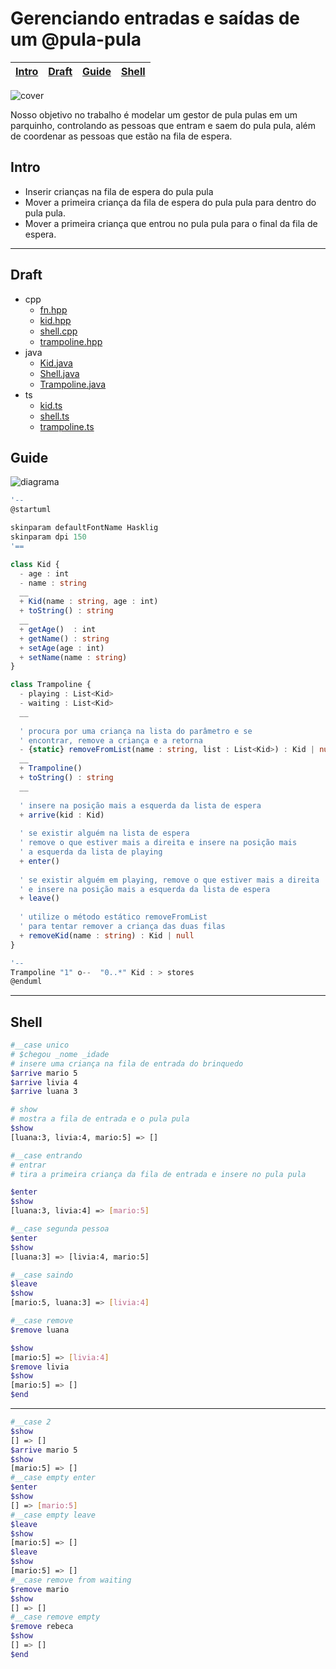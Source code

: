 # Gerenciando entradas e saídas de um @pula-pula

<!-- toch -->
[Intro](#intro) | [Draft](#draft) | [Guide](#guide) | [Shell](#shell)
-- | -- | -- | --
<!-- toch -->

![cover](https://raw.githubusercontent.com/qxcodepoo/arcade/master/base/pula-pula/cover.jpg)

Nosso objetivo no trabalho é modelar um gestor de pula pulas em um parquinho, controlando as pessoas que entram e saem do pula pula, além de coordenar as pessoas que estão na fila de espera.

## Intro

- Inserir crianças na fila de espera do pula pula
- Mover a primeira criança da fila de espera do pula pula para dentro do pula pula.
- Mover a primeira criança que entrou no pula pula para o final da fila de espera.

***

## Draft

<!-- draft -->
- cpp
  - [fn.hpp](https://github.com/qxcodepoo/arcade/blob/master/base/pula-pula/.cache/lang/cpp/fn.hpp)
  - [kid.hpp](https://github.com/qxcodepoo/arcade/blob/master/base/pula-pula/.cache/lang/cpp/kid.hpp)
  - [shell.cpp](https://github.com/qxcodepoo/arcade/blob/master/base/pula-pula/.cache/lang/cpp/shell.cpp)
  - [trampoline.hpp](https://github.com/qxcodepoo/arcade/blob/master/base/pula-pula/.cache/lang/cpp/trampoline.hpp)
- java
  - [Kid.java](https://github.com/qxcodepoo/arcade/blob/master/base/pula-pula/.cache/lang/java/Kid.java)
  - [Shell.java](https://github.com/qxcodepoo/arcade/blob/master/base/pula-pula/.cache/lang/java/Shell.java)
  - [Trampoline.java](https://github.com/qxcodepoo/arcade/blob/master/base/pula-pula/.cache/lang/java/Trampoline.java)
- ts
  - [kid.ts](https://github.com/qxcodepoo/arcade/blob/master/base/pula-pula/.cache/lang/ts/kid.ts)
  - [shell.ts](https://github.com/qxcodepoo/arcade/blob/master/base/pula-pula/.cache/lang/ts/shell.ts)
  - [trampoline.ts](https://github.com/qxcodepoo/arcade/blob/master/base/pula-pula/.cache/lang/ts/trampoline.ts)

<!-- draft -->

## Guide

![diagrama](https://raw.githubusercontent.com/qxcodepoo/arcade/master/base/pula-pula/diagrama.png)

<!-- load diagrama.puml fenced=ts:filter -->

```ts
'--
@startuml

skinparam defaultFontName Hasklig
skinparam dpi 150
'==

class Kid {
  - age : int
  - name : string
  __
  + Kid(name : string, age : int)
  + toString() : string
  __
  + getAge()  : int
  + getName() : string
  + setAge(age : int)
  + setName(name : string)
}

class Trampoline {
  - playing : List<Kid>
  - waiting : List<Kid>
  __
  
  ' procura por uma criança na lista do parâmetro e se
  ' encontrar, remove a criança e a retorna
  - {static} removeFromList(name : string, list : List<Kid>) : Kid | null
  __
  + Trampoline()
  + toString() : string
  __
  
  ' insere na posição mais a esquerda da lista de espera
  + arrive(kid : Kid)
  
  ' se existir alguém na lista de espera
  ' remove o que estiver mais a direita e insere na posição mais 
  ' a esquerda da lista de playing
  + enter()
  
  ' se existir alguém em playing, remove o que estiver mais a direita
  ' e insere na posição mais a esquerda da lista de espera
  + leave()
  
  ' utilize o método estático removeFromList
  ' para tentar remover a criança das duas filas
  + removeKid(name : string) : Kid | null
}

'--
Trampoline "1" o--  "0..*" Kid : > stores
@enduml
```

<!-- load -->

***

## Shell

```bash
#__case unico
# $chegou _nome _idade
# insere uma criança na fila de entrada do brinquedo
$arrive mario 5
$arrive livia 4
$arrive luana 3

# show
# mostra a fila de entrada e o pula pula
$show
[luana:3, livia:4, mario:5] => []

#__case entrando
# entrar
# tira a primeira criança da fila de entrada e insere no pula pula

$enter
$show
[luana:3, livia:4] => [mario:5]

#__case segunda pessoa
$enter
$show
[luana:3] => [livia:4, mario:5]

#__case saindo
$leave
$show
[mario:5, luana:3] => [livia:4]

#__case remove
$remove luana

$show
[mario:5] => [livia:4]
$remove livia
$show
[mario:5] => []
$end
```

***

```bash
#__case 2
$show
[] => []
$arrive mario 5
$show
[mario:5] => []
#__case empty enter
$enter
$show
[] => [mario:5]
#__case empty leave
$leave
$show
[mario:5] => []
$leave
$show
[mario:5] => []
#__case remove from waiting
$remove mario
$show
[] => []
#__case remove empty
$remove rebeca
$show
[] => []
$end
```
